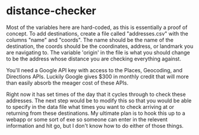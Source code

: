# distance-checker

Most of the variables here are hard-coded, as this is essentially a proof of concept. To add destinations, create a file called "addresses.csv" with the columns "name" and "coords". The name should be the name of the destination, the coords should be the coordinates, address, or landmark you are navigating to.  The variable 'origin' in the file is what you should change to be the address whose distance you are checking everything against. 

You'll need a Google API key with access to the Places, Geocoding, and Directions APIs. Luckily Google gives $300 in monthly credit that will more than easily absorb the meager cost of these APIs. 

Right now it has set times of the day that it cycles through to check these addresses. The next step would be to modify this so that you would be able to specify in the data file what times you want to check arriving at or returning from these destinations. My ultimate plan is to hook this up to a webapp or some sort of exe so someone can enter in the relevent information and hit go, but I don't know how to do either of those things.
